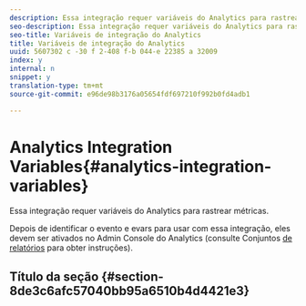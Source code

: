 ```yaml
---
description: Essa integração requer variáveis do Analytics para rastrear métricas.
seo-description: Essa integração requer variáveis do Analytics para rastrear métricas.
seo-title: Variáveis de integração do Analytics
title: Variáveis de integração do Analytics
uuid: 5607302 c -30 f 2-408 f-b 044-e 22385 a 32009
index: y
internal: n
snippet: y
translation-type: tm+mt
source-git-commit: e96de98b3176a05654fdf697210f992b0fd4adb1

---
```



# Analytics Integration Variables{#analytics-integration-variables}

Essa integração requer variáveis do Analytics para rastrear métricas.

Depois de identificar o evento e evars para usar com essa integração, eles devem ser ativados no Admin Console do Analytics (consulte Conjuntos [de relatórios](http://microsite.omniture.com/t2/help/en_US/reference/index.html?f=report_suites_admin) para obter instruções).

## Título da seção {#section-8de3c6afc57040bb95a6510b4d4421e3}

